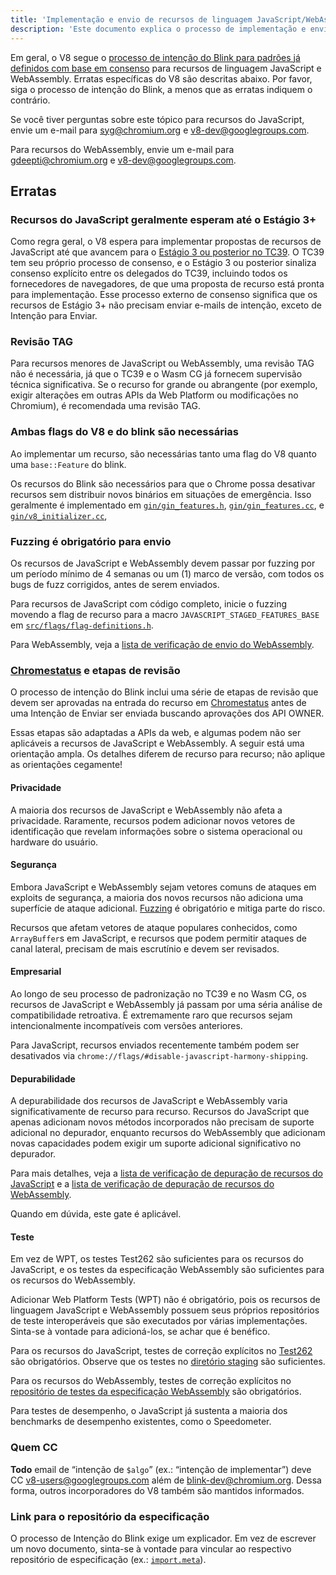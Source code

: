 ```yaml
---
title: 'Implementação e envio de recursos de linguagem JavaScript/WebAssembly'
description: 'Este documento explica o processo de implementação e envio de recursos de linguagem JavaScript ou WebAssembly no V8.'
---
```

Em geral, o V8 segue o [processo de intenção do Blink para padrões já definidos com base em consenso](https://www.chromium.org/blink/launching-features/#process-existing-standard) para recursos de linguagem JavaScript e WebAssembly. Erratas específicas do V8 são descritas abaixo. Por favor, siga o processo de intenção do Blink, a menos que as erratas indiquem o contrário.

Se você tiver perguntas sobre este tópico para recursos do JavaScript, envie um e-mail para [syg@chromium.org](mailto:syg@chromium.org) e [v8-dev@googlegroups.com](mailto:v8-dev@googlegroups.com).

Para recursos do WebAssembly, envie um e-mail para [gdeepti@chromium.org](mailto:gdeepti@chromium.org) e [v8-dev@googlegroups.com](mailto:v8-dev@googlegroups.com).

## Erratas

### Recursos do JavaScript geralmente esperam até o Estágio 3+

Como regra geral, o V8 espera para implementar propostas de recursos de JavaScript até que avancem para o [Estágio 3 ou posterior no TC39](https://tc39.es/process-document/). O TC39 tem seu próprio processo de consenso, e o Estágio 3 ou posterior sinaliza consenso explícito entre os delegados do TC39, incluindo todos os fornecedores de navegadores, de que uma proposta de recurso está pronta para implementação. Esse processo externo de consenso significa que os recursos de Estágio 3+ não precisam enviar e-mails de intenção, exceto de Intenção para Enviar.

### Revisão TAG

Para recursos menores de JavaScript ou WebAssembly, uma revisão TAG não é necessária, já que o TC39 e o Wasm CG já fornecem supervisão técnica significativa. Se o recurso for grande ou abrangente (por exemplo, exigir alterações em outras APIs da Web Platform ou modificações no Chromium), é recomendada uma revisão TAG.

### Ambas flags do V8 e do blink são necessárias

Ao implementar um recurso, são necessárias tanto uma flag do V8 quanto uma `base::Feature` do blink.

Os recursos do Blink são necessários para que o Chrome possa desativar recursos sem distribuir novos binários em situações de emergência. Isso geralmente é implementado em [`gin/gin_features.h`](https://source.chromium.org/chromium/chromium/src/+/main:gin/gin_features.h), [`gin/gin_features.cc`](https://source.chromium.org/chromium/chromium/src/+/main:gin/gin_features.cc), e [`gin/v8_initializer.cc`](https://source.chromium.org/chromium/chromium/src/+/main:gin/v8_initializer.cc),

### Fuzzing é obrigatório para envio

Os recursos de JavaScript e WebAssembly devem passar por fuzzing por um período mínimo de 4 semanas ou um (1) marco de versão, com todos os bugs de fuzz corrigidos, antes de serem enviados.

Para recursos de JavaScript com código completo, inicie o fuzzing movendo a flag de recurso para a macro `JAVASCRIPT_STAGED_FEATURES_BASE` em [`src/flags/flag-definitions.h`](https://source.chromium.org/chromium/chromium/src/+/master:v8/src/flags/flag-definitions.h).

Para WebAssembly, veja a [lista de verificação de envio do WebAssembly](/docs/wasm-shipping-checklist).

### [Chromestatus](https://chromestatus.com/) e etapas de revisão

O processo de intenção do Blink inclui uma série de etapas de revisão que devem ser aprovadas na entrada do recurso em [Chromestatus](https://chromestatus.com/) antes de uma Intenção de Enviar ser enviada buscando aprovações dos API OWNER.

Essas etapas são adaptadas a APIs da web, e algumas podem não ser aplicáveis a recursos de JavaScript e WebAssembly. A seguir está uma orientação ampla. Os detalhes diferem de recurso para recurso; não aplique as orientações cegamente!

#### Privacidade

A maioria dos recursos de JavaScript e WebAssembly não afeta a privacidade. Raramente, recursos podem adicionar novos vetores de identificação que revelam informações sobre o sistema operacional ou hardware do usuário.

#### Segurança

Embora JavaScript e WebAssembly sejam vetores comuns de ataques em exploits de segurança, a maioria dos novos recursos não adiciona uma superfície de ataque adicional. [Fuzzing](#fuzzing) é obrigatório e mitiga parte do risco.

Recursos que afetam vetores de ataque populares conhecidos, como `ArrayBuffer`s em JavaScript, e recursos que podem permitir ataques de canal lateral, precisam de mais escrutínio e devem ser revisados.

#### Empresarial

Ao longo de seu processo de padronização no TC39 e no Wasm CG, os recursos de JavaScript e WebAssembly já passam por uma séria análise de compatibilidade retroativa. É extremamente raro que recursos sejam intencionalmente incompatíveis com versões anteriores.

Para JavaScript, recursos enviados recentemente também podem ser desativados via `chrome://flags/#disable-javascript-harmony-shipping`.

#### Depurabilidade

A depurabilidade dos recursos de JavaScript e WebAssembly varia significativamente de recurso para recurso. Recursos do JavaScript que apenas adicionam novos métodos incorporados não precisam de suporte adicional no depurador, enquanto recursos do WebAssembly que adicionam novas capacidades podem exigir um suporte adicional significativo no depurador.

Para mais detalhes, veja a [lista de verificação de depuração de recursos do JavaScript](https://docs.google.com/document/d/1_DBgJ9eowJJwZYtY6HdiyrizzWzwXVkG5Kt8s3TccYE/edit#heading=h.u5lyedo73aa9) e a [lista de verificação de depuração de recursos do WebAssembly](https://goo.gle/devtools-wasm-checklist).

Quando em dúvida, este gate é aplicável.

#### Teste

Em vez de WPT, os testes Test262 são suficientes para os recursos do JavaScript, e os testes da especificação WebAssembly são suficientes para os recursos do WebAssembly.

Adicionar Web Platform Tests (WPT) não é obrigatório, pois os recursos de linguagem JavaScript e WebAssembly possuem seus próprios repositórios de teste interoperáveis que são executados por várias implementações. Sinta-se à vontade para adicioná-los, se achar que é benéfico.

Para os recursos do JavaScript, testes de correção explícitos no [Test262](https://github.com/tc39/test262) são obrigatórios. Observe que os testes no [diretório staging](https://github.com/tc39/test262/blob/main/CONTRIBUTING.md#staging) são suficientes.

Para os recursos do WebAssembly, testes de correção explícitos no [repositório de testes da especificação WebAssembly](https://github.com/WebAssembly/spec/tree/master/test) são obrigatórios.

Para testes de desempenho, o JavaScript já sustenta a maioria dos benchmarks de desempenho existentes, como o Speedometer.

### Quem CC

**Todo** email de “intenção de `$algo`” (ex.: “intenção de implementar”) deve CC [v8-users@googlegroups.com](mailto:v8-users@googlegroups.com) além de [blink-dev@chromium.org](mailto:blink-dev@chromium.org). Dessa forma, outros incorporadores do V8 também são mantidos informados.

### Link para o repositório da especificação

O processo de Intenção do Blink exige um explicador. Em vez de escrever um novo documento, sinta-se à vontade para vincular ao respectivo repositório de especificação (ex.: [`import.meta`](https://github.com/tc39/proposal-import-meta)).
